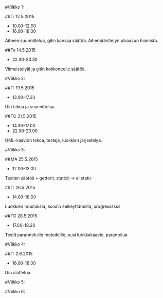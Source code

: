 #Viikko 1:

##Ti 12.5.2015	
- 10.00-12.00
- 16.00-18.00

Aiheen suunnittelua, gitin kanssa säätöä.
Aihemäärittelyn ulkoasun hiomista.

##To 14.5.2015
- 22.00-23.30

Viimeistelyjä ja gitin kotikoneelle säätöä.


#Viikko 2:


##TI 19.5.2015

- 13.00-17.30

Uin tekoa ja suunnittelua.

##TO 21.5.2015

- 14.30-17.00
- 22.00-23.00

UML-kaavion tekoa, testejä, luokkien järjestelyä.



#Viikko 3:

##MA 25.5.2015

- 12.00-13.00

Testien säätöä + getterit, staticit -> ei static

##TI 26.5.2015

- 14.00-18.00

Luokkien muutoksia, koodin selkeyttämistä, progressssss

##TO 28.5.2015

- 17.00-18.20


Testit parannetuille metodeille, uusi luokkakaavio, parantelua

#Viikko 4:

##TI 2.6.2015

- 16.00-18.00

Uin alottelua


#Viikko 5:


#Viikko 6:
